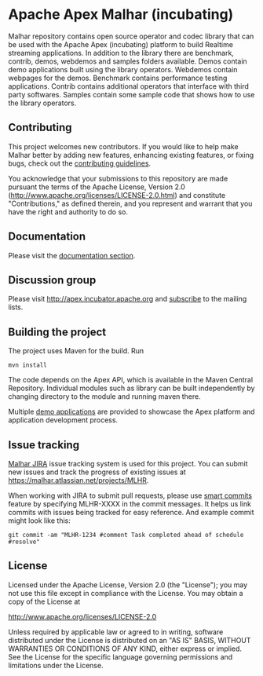 Apache Apex Malhar (incubating)
===============================

Malhar repository contains open source operator and codec library that can be used with the Apache Apex (incubating) platform to build Realtime streaming applications. In addition to the library there are benchmark, contrib, demos, webdemos and samples folders available. Demos contain demo applications built using the library operators. Webdemos contain webpages for the demos. Benchmark contains performance testing applications. Contrib contains additional operators that interface with third party softwares. Samples contain some sample code that shows how to use the library operators.

Contributing
------------

This project welcomes new contributors.  If you would like to help make Malhar better by adding new features, enhancing existing features, or fixing bugs, check out the [contributing guidelines](http://apex.incubator.apache.org/contributing.html).

You acknowledge that your submissions to this repository are made pursuant the terms of the Apache License, Version 2.0 (http://www.apache.org/licenses/LICENSE-2.0.html) and constitute "Contributions," as defined therein, and you represent and warrant that you have the right and authority to do so.

Documentation
-------------

Please visit the [documentation section](http://apex.incubator.apache.org/docs.html).

Discussion group
--------------------

Please visit http://apex.incubator.apache.org and [subscribe](http://apex.incubator.apache.org/community.html) to the mailing lists.

Building the project
--------------------

The project uses Maven for the build. Run
```
mvn install
```

The code depends on the Apex API, which is available in the Maven Central Repository.  Individual modules such as library can be built independently by changing directory to the module and running maven there.

Multiple [demo applications](demos/src/main/java/com/datatorrent/demos) are provided to showcase the Apex platform and application development process. 

Issue tracking
--------------------

[Malhar JIRA](https://malhar.atlassian.net/projects/MLHR) issue tracking system is used for this project.
You can submit new issues and track the progress of existing issues at https://malhar.atlassian.net/projects/MLHR.

When working with JIRA to submit pull requests, please use [smart commits](https://confluence.atlassian.com/display/AOD/Processing+JIRA+issues+with+commit+messages) feature by specifying MLHR-XXXX in the commit messages.
It helps us link commits with issues being tracked for easy reference.  And example commit might look like this:

    git commit -am "MLHR-1234 #comment Task completed ahead of schedule #resolve"


License
--------------------

Licensed under the Apache License, Version 2.0 (the "License"); you may not use this file except in compliance with the License. You may obtain a copy of the License at

http://www.apache.org/licenses/LICENSE-2.0

Unless required by applicable law or agreed to in writing, software distributed under the License is distributed on an "AS IS" BASIS, WITHOUT WARRANTIES OR CONDITIONS OF ANY KIND, either express or implied. See the License for the specific language governing permissions and limitations under the License.
